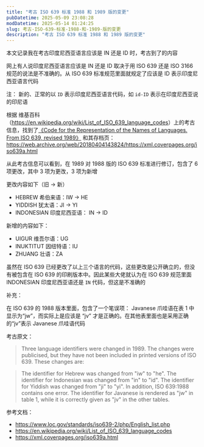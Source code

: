```yaml
---
title: "考古 ISO 639 标准 1988 和 1989 版的变更"
pubDatetime: 2025-05-09 23:08:28
modDatetime: 2025-05-14 01:24:25
slug: 考古-ISO-639-标准-1988-和-1989-版的变更
description: "考古 ISO 639 标准 1988 和 1989 版的变更"
---
```





本文记录我在考古印度尼西亚语言应该是 IN 还是 ID 时，考古到了的内容

<!--more-->


<!-- CreateTime:2025/05/10 07:08:28 -->

<!-- 发布 -->
<!-- 博客 -->

网上有人说印度尼西亚语言应该是 IN 还是 ID 取决于用 ISO 639 还是 ISO 3166 规范的说法是不准确的。从 ISO 639 标准规范里面就规定了应该是 ID 表示印度尼西亚语言代码

注： 新的、正常的以 `ID` 表示印度尼西亚语言代码，如 `id-ID` 表示在印度尼西亚说的印尼语

根据 维基百科（<https://en.wikipedia.org/wiki/List_of_ISO_639_language_codes>）上的考古信息，找到了[《Code for the Representation of the Names of Languages. From ISO 639, revised 1989》](https://xml.coverpages.org/iso639a.html) 和其存档页： <https://web.archive.org/web/20180404143824/https://xml.coverpages.org/iso639a.html>

从此考古信息可以看到，在 1989 对 1988 版的 ISO 639 标准进行修订，包含了 6 项更改，其中 3 项为更改，3 项为新增

更改内容如下（旧 -> 新）

- HEBREW 希伯来语：IW -> HE
- YIDDISH 犹太语：JI -> YI
- INDONESIAN 印度尼西亚语： IN -> ID

新增的内容如下：

- UIGUR 维吾尔语：UG
- INUKTITUT 因纽特语：IU
- ZHUANG 壮语：ZA

虽然在 ISO 639 已经更改了以上三个语言的代码，这些更改是公开确立的，但没有被包含在 ISO 639 的印刷版本中。因此某些大佬就认为在 ISO 639 规范里面 INDONESIAN 印度尼西亚语还是 `IN` 代码，但这是不准确的

补充：

在 ISO 639 的 1988 版本里面，包含了一个笔误项： Javanese 爪哇语在表 1 中显示为“jw”，而实际上是应该是 “jv” 才是正确的。在其他表里面也是采用正确的“jv”表示 Javanese 爪哇语代码

考古原文：

> Three language identifiers were changed in 1989. The changes were 
> publicised, but they have not been included in printed versions of ISO 
> 639. These changes are:

> The identifier for Hebrew was changed from "iw" to "he".
> The identifier for Indonesian was changed from "in" to "id".
> The identifier for Yiddish was changed from "ji" to "yi".
> In addition, ISO 639:1988 contains one error. The identifier for 
> Javanese is rendered as "jw" in table 1, while it is correctly
> given as "jv" in the other tables.

参考文档：

- https://www.loc.gov/standards/iso639-2/php/English_list.php
- https://en.wikipedia.org/wiki/List_of_ISO_639_language_codes
- https://xml.coverpages.org/iso639a.html
